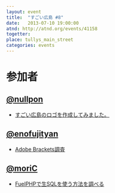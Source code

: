 ```yaml
---
layout: event
title:  "すごい広島 #8"
date:   2013-07-10 19:00:00
atnd: http://atnd.org/events/41158
togetter:
place: tullys_main_street
categories: events
---
```


# 参加者

## [@nullpon](http://www.none-style.jp/)

* [すごい広島のロゴを作成してみました。](https://github.com/great-h/great-h.github.io/issues/69)

## [@enofujityan](https://twitter.com/enofujityan)

* [Adobe Brackets調査](http://enofujityan.tumblr.com/post/55081637780/adobe-brackets)

## [@moriC](https://twitter.com/CentBoss)

* [FuelPHPで生SQLを使う方法を調べる](http://blog.mori-theta.net/?p=198)
